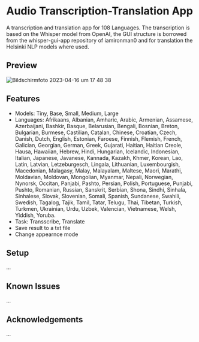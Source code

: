 # Audio Transcription-Translation App
A transcription and translation app for 108 Languages. 
The transcription is based on the Whisper model from OpenAI, the GUI structure is borrowed from the whisper-gui-app repository of iamironman0 and for translation the Helsinki NLP models where used.

## Preview
![Bildschirm­foto 2023-04-16 um 17 48 38](https://user-images.githubusercontent.com/110823380/232324520-cef30c10-a3a8-4e07-af68-e33f7628003b.png)

## Features
  - Models: Tiny, Base, Small, Medium, Large
  - Languages:  Afrikaans, Albanian, Amharic, Arabic, Armenian, Assamese, Azerbaijani, Bashkir, Basque, Belarusian, Bengali, Bosnian, Breton, Bulgarian, 
                Burmese, Castilian, Catalan, Chinese, Croatian, Czech, Danish, Dutch, English, Estonian, Faroese, Finnish, Flemish, French, Galician,
                Georgian, German, Greek, Gujarati, Haitian, Haitian Creole, Hausa, Hawaiian, Hebrew, Hindi, Hungarian, Icelandic, Indonesian, Italian,
                Japanese, Javanese, Kannada, Kazakh, Khmer, Korean, Lao, Latin, Latvian, Letzeburgesch, Lingala, Lithuanian, Luxembourgish, Macedonian,
                Malagasy, Malay, Malayalam, Maltese, Maori, Marathi, Moldavian, Moldovan, Mongolian, Myanmar, Nepali, Norwegian, Nynorsk, Occitan, Panjabi,
                Pashto, Persian, Polish, Portuguese, Punjabi, Pushto, Romanian, Russian, Sanskrit, Serbian, Shona, Sindhi, Sinhala, Sinhalese, Slovak,
                Slovenian, Somali, Spanish, Sundanese, Swahili, Swedish, Tagalog, Tajik, Tamil, Tatar, Telugu, Thai, Tibetan, Turkish, Turkmen, 
                Ukrainian, Urdu, Uzbek, Valencian, Vietnamese, Welsh, Yiddish, Yoruba.
  - Task: Transscribe, Translate
  - Save result to a txt file
  - Change appearnce mode

## Setup
...

## Known Issues
...

## Acknowledgements
...
